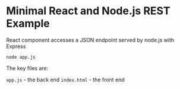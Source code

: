 # Minimal React and Node.js REST Example

React component accesses a JSON endpoint served by node.js with Express

```
node app.js
```

The key files are:

`app.js` - the back end
`index.html` - the front end
